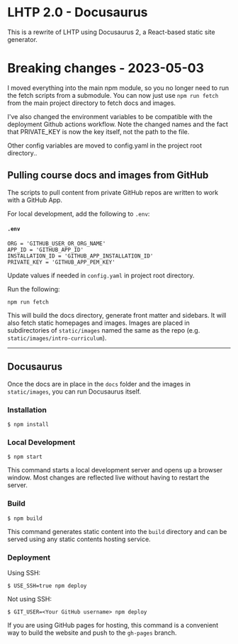 # LHTP 2.0 - Docusaurus

This is a rewrite of LHTP using Docusaurus 2, a React-based static site generator.

# Breaking changes - 2023-05-03

I moved everything into the main npm module, so you no longer need to run the fetch scripts from a submodule. You can now just use `npm run fetch` from the main project directory to fetch docs and images.

I've also changed the environment variables to be compatible with the deployment Github actions workflow. Note the changed names and the fact that PRIVATE_KEY is now the key itself, not the path to the file.

Other config variables are moved to config.yaml in the project root directory..

## Pulling course docs and images from GitHub

The scripts to pull content from private GitHub repos are written to work with a GitHub App.

For local development, add the following to `.env`:

#### **`.env`**
```
ORG = 'GITHUB_USER_OR_ORG_NAME'
APP_ID = 'GITHUB_APP_ID'
INSTALLATION_ID = 'GITHUB_APP_INSTALLATION_ID'
PRIVATE_KEY = 'GITHUB_APP_PEM_KEY'
```

Update values if needed in `config.yaml` in project root directory.

Run the following:

```
npm run fetch
```

This will build the docs directory, generate front matter and sidebars. It will also fetch static homepages and images. 
Images are placed in subdirectories of `static/images` named the same as the repo (e.g. `static/images/intro-curriculum`).

---

## Docusaurus

Once the docs are in place in the `docs` folder and the images in `static/images`, you can run Docusaurus itself.

### Installation

```
$ npm install
```

### Local Development

```
$ npm start
```

This command starts a local development server and opens up a browser window. Most changes are reflected live without having to restart the server.

### Build

```
$ npm build
```

This command generates static content into the `build` directory and can be served using any static contents hosting service.

### Deployment

Using SSH:

```
$ USE_SSH=true npm deploy
```

Not using SSH:

```
$ GIT_USER=<Your GitHub username> npm deploy
```

If you are using GitHub pages for hosting, this command is a convenient way to build the website and push to the `gh-pages` branch.

